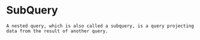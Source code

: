 # SubQuery
	A nested query, which is also called a subquery, is a query projecting data from the result of another query. 
